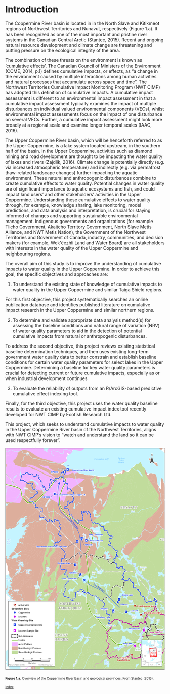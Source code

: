 ---
---

# Introduction

The Coppermine River basin is located in in the North Slave and Kitikmeot regions of Northwest Territories and Nunavut, respectively (Figure 1.a). It has been recognized as one of the most important and pristine river systems in the Canadian Central Arctic (Stantec, 2015). Recent and ongoing natural resource development and climate change are threatening and putting pressure on the ecological integrity of the area. 

The combination of these threats on the environment is known as ‘cumulative effects’. The Canadian Council of Ministers of the Environment (CCME, 2014, p.1) defines cumulative impacts, or effects, as “a change in the environment caused by multiple interactions among human activities and natural processes that accumulate across space and time”. The Northwest Territories Cumulative Impact Monitoring Program (NWT CIMP) has adopted this definition of cumulative impacts. A cumulative impact assessment is different to an environmental impact assessment in that a cumulative impact assessment typically examines the impact of multiple disturbances on individual valued environmental components (VECs), whilst environmental impact assessments focus on the impact of one disturbance on several VECs. Further, a cumulative impact assessment might look more broadly at a regional scale and examine longer temporal scales (IAAC, 2016). 

The Upper Coppermine River basin, which will be henceforth referred to as the Upper Coppermine, is a lake system located upstream, in the southern half of the basin. In the Upper Coppermine, activities such as diamond mining and road development are thought to be impacting the water quality of lakes and rivers (Zajdlik, 2016). Climate change is potentially directly (e.g. via increased atmospheric temperature) and indirectly (e.g. via permafrost thaw-related landscape changes) further impacting the aquatic environment. These natural and anthropogenic disturbances combine to create cumulative effects to water quality. Potential changes in water quality are of significant importance to aquatic ecosystems and fish, and could impact land users’ and other stakeholders’ activities in the Upper Coppermine. Understanding these cumulative effects to water quality through, for example, knowledge sharing, lake monitoring, model predictions, and data analysis and interpretation, is crucial for staying informed of changes and supporting sustainable environmental management. Indigenous governments and organizations (for example Tlicho Government, Akaitcho Territory Government, North Slave Metis Alliance, and NWT Metis Nation), the Government of the Northwest Territories and Government of Canada, industry, communities, and decision makers (for example, Wek'èezhı̀i Land and Water Board) are all stakeholders with interests in the water quality of the Upper Coppermine and neighbouring regions. 

The overall aim of this study is to improve the understanding of cumulative impacts to water quality in the Upper Coppermine. In order to achieve this goal, the specific objectives and approaches are:	

1. To understand the existing state of knowledge of cumulative impacts to water quality in the Upper Coppermine and similar Taiga Shield regions. 

For this first objective, this project systematically searches an online publication database and identifies published literature on cumulative impact research in the Upper Coppermine and similar northern regions.

2. To determine and validate appropriate data analysis method(s) for assessing the baseline conditions and natural range of variation (NRV) of water quality parameters to aid in the detection of potential cumulative impacts from natural or anthropogenic disturbances.

To address the second objective, this project reviews existing statistical baseline determination techniques, and then uses existing long-term government water quality data to better constrain and establish baseline conditions for certain water quality parameters for select lakes in the Upper Coppermine. Determining a baseline for key water quality parameters is crucial for detecting current or future cumulative impacts, especially as or when industrial development continues

3. To evaluate the reliability of outputs from an R/ArcGIS-based predictive cumulative effect indexing tool.

Finally, for the third objective, this project uses the water quality baseline results to evaluate an existing cumulative impact index tool recently developed for NWT CIMP by Ecofish Research Ltd.

This project, which seeks to understand cumulative impacts to water quality in the Upper Coppermine River basin of the Northwest Territories, aligns with NWT CIMP’s vision to “watch and understand the land so it can be used respectfully forever”.

<img src="CopperMineMap.png" alt="CoppermineMap" width="600" height="700" >

<font size= -6> **Figure 1.a.** Overview of the Coppermine River Basin and geological provinces. From Stantec (2015).

[Index](index.md)
